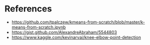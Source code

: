 # References

- https://github.com/tpalczew/kmeans-from-scratch/blob/master/k-means-from-scratch.ipynb
- https://gist.github.com/AlexandreAbraham/5544803
- https://www.kaggle.com/kevinarvai/knee-elbow-point-detection
